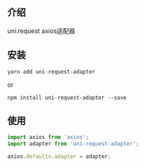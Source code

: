 ## 介绍
uni.request axios适配器

## 安装
```
yarn add uni-request-adapter
```
or
```
npm install uni-request-adapter --save
```

## 使用
```js
import axios from 'axios';
import adapter from 'uni-request-adapter';

axios.defaults.adapter = adapter;
```